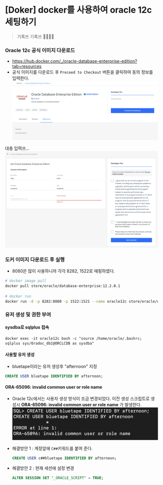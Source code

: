# [Doker] docker를 사용하여 oracle 12c 세팅하기


> 기록쓰 기록쓰 👻👻👻👻

### Oracle 12c 공식 이미지 다운로드
- https://hub.docker.com/_/oracle-database-enterprise-edition?tab=resources
- 공식 이미지를 다운로드 후 `Preceed to Checkout` 버튼을 클릭하여 동의 정보를 입력한다.
![docker-oracle-1](/posts/images/docker-kubernetes/20210821172214.png)

대충 입력쓰...
![docker-oracle-1](/posts/images/docker-kubernetes/20210812172550.png)

### 도커 이미지 다운로드 후 실행
- 8080은 많이 사용하니까 각각 8282, 1522로 매핑하였다.
```bash
# docker image pull
docker pull store/oracle/database-enterprise:12.2.0.1

# docker run
docker run -d -p 8282:8080 -p 1522:1521 --name oracle12c store/oracle/database-enterprise:12.2.0.1
```

### 유저 생성 및 권한 부여
#### sysdba로 sqlplus 접속
```shell
docker exec -it oracle12c bash -c "source /home/oracle/.bashrc; sqlplus sys/Oradoc_db1@ORCLCDB as sysdba"
```

#### 사용할 유저 생성
- bluetape이라는 유저 생성후 "afternoon" 지정
```sql
CREATE USER bluetape IDENTIFIED BY afternoon;
```

#### ORA-65096: invalid common user or role name
- Oracle 12c에서는 사용자 생성 방식이 조금 변경되었다. 이전 생성 스크립트로 생성시 **ORA-65096: invalid common user or role name** 가 발생한다.
![docker-oracle-3](/posts/images/docker-kubernetes/20210812133521.png)
  
- 해결방안 1 : 계정앞에 `C##`키워드를 붙여 준다.
    ```sql
    CREATE USER c##bluetape IDENTIFIED BY afternoon;
    ```
- 해결방안 2 : 현재 세션에 설정 변경
    ```sql
    ALTER SESSION SET "_ORACLE_SCRIPT" = TRUE;
    ```





